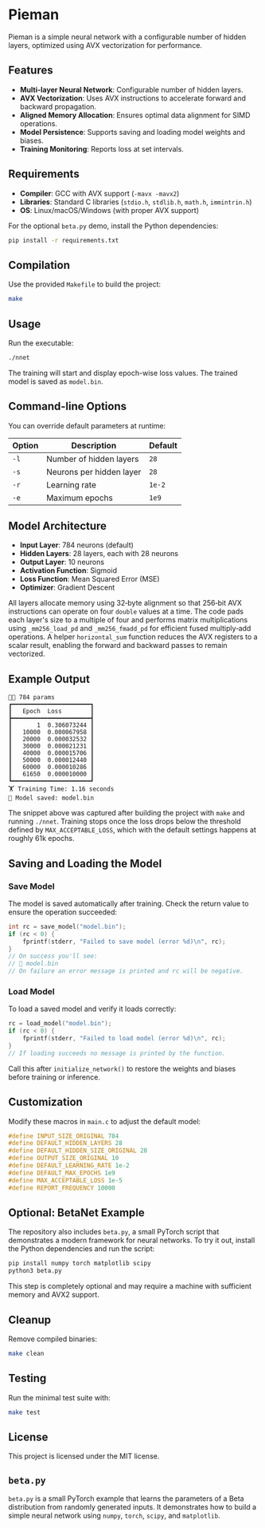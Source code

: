 # Pieman

Pieman is a simple neural network with a configurable number of hidden layers,
optimized using AVX vectorization for performance.

## Features

- **Multi-layer Neural Network**: Configurable number of hidden layers.
- **AVX Vectorization**: Uses AVX instructions to accelerate forward and backward propagation.
- **Aligned Memory Allocation**: Ensures optimal data alignment for SIMD operations.
- **Model Persistence**: Supports saving and loading model weights and biases.
- **Training Monitoring**: Reports loss at set intervals.

## Requirements

- **Compiler**: GCC with AVX support (`-mavx -mavx2`)
- **Libraries**: Standard C libraries (`stdio.h`, `stdlib.h`, `math.h`, `immintrin.h`)
- **OS**: Linux/macOS/Windows (with proper AVX support)

For the optional `beta.py` demo, install the Python dependencies:

```sh
pip install -r requirements.txt
```

## Compilation

Use the provided `Makefile` to build the project:

```sh
make
```

## Usage

Run the executable:

```sh
./nnet
```

The training will start and display epoch-wise loss values. The trained model is saved as `model.bin`.

## Command-line Options

You can override default parameters at runtime:

| Option | Description | Default |
| ------ | ----------- | ------- |
| `-l`   | Number of hidden layers | `28` |
| `-s`   | Neurons per hidden layer | `28` |
| `-r`   | Learning rate | `1e-2` |
| `-e`   | Maximum epochs | `1e9` |

## Model Architecture

- **Input Layer**: 784 neurons (default)
- **Hidden Layers**: 28 layers, each with 28 neurons
- **Output Layer**: 10 neurons
- **Activation Function**: Sigmoid
- **Loss Function**: Mean Squared Error (MSE)
- **Optimizer**: Gradient Descent

All layers allocate memory using 32‑byte alignment so that 256‑bit AVX
instructions can operate on four `double` values at a time. The code pads each
layer's size to a multiple of four and performs matrix multiplications using
`_mm256_load_pd` and `_mm256_fmadd_pd` for efficient fused multiply‑add
operations. A helper `horizontal_sum` function reduces the AVX registers to a
scalar result, enabling the forward and backward passes to remain vectorized.

## Example Output

```
👨‍🎓 784 params
┏━━━━━━━━━━━━━━━━━━━━━━┓
┃   Epoch  Loss        ┃
┣━━━━━━━━━━━━━━━━━━━━━━┫
┃       1  0.306073244 ┃
┃   10000  0.000067958 ┃
┃   20000  0.000032532 ┃
┃   30000  0.000021231 ┃
┃   40000  0.000015706 ┃
┃   50000  0.000012440 ┃
┃   60000  0.000010286 ┃
┃   61650  0.000010000 ┃
┗━━━━━━━━━━━━━━━━━━━━━━┛
🏋️ Training Time: 1.16 seconds
💾 Model saved: model.bin
```

The snippet above was captured after building the project with `make` and
running `./nnet`. Training stops once the loss drops below the threshold defined
by `MAX_ACCEPTABLE_LOSS`, which with the default settings happens at roughly
61k epochs.

## Saving and Loading the Model

### Save Model

The model is saved automatically after training. Check the return value to
ensure the operation succeeded:

```c
int rc = save_model("model.bin");
if (rc < 0) {
    fprintf(stderr, "Failed to save model (error %d)\n", rc);
}
// On success you'll see:
// 💾 model.bin
// On failure an error message is printed and rc will be negative.
```

### Load Model

To load a saved model and verify it loads correctly:

```c
rc = load_model("model.bin");
if (rc < 0) {
    fprintf(stderr, "Failed to load model (error %d)\n", rc);
}
// If loading succeeds no message is printed by the function.
```

Call this after `initialize_network()` to restore the weights and biases before
training or inference.

## Customization

Modify these macros in `main.c` to adjust the default model:

```c
#define INPUT_SIZE_ORIGINAL 784
#define DEFAULT_HIDDEN_LAYERS 28
#define DEFAULT_HIDDEN_SIZE_ORIGINAL 28
#define OUTPUT_SIZE_ORIGINAL 10
#define DEFAULT_LEARNING_RATE 1e-2
#define DEFAULT_MAX_EPOCHS 1e9
#define MAX_ACCEPTABLE_LOSS 1e-5
#define REPORT_FREQUENCY 10000
```

## Optional: BetaNet Example

The repository also includes `beta.py`, a small PyTorch script that
demonstrates a modern framework for neural networks. To try it out, install the
Python dependencies and run the script:

```sh
pip install numpy torch matplotlib scipy
python3 beta.py
```

This step is completely optional and may require a machine with sufficient
memory and AVX2 support.

## Cleanup

Remove compiled binaries:

```sh
make clean
```

## Testing

Run the minimal test suite with:

```sh
make test
```

## License

This project is licensed under the MIT license.

## `beta.py`

`beta.py` is a small PyTorch example that learns the parameters of a Beta
distribution from randomly generated inputs. It demonstrates how to build a
simple neural network using `numpy`, `torch`, `scipy`, and `matplotlib`.
